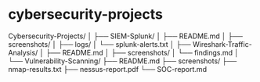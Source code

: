 # cybersecurity-projects
Cybersecurity-Projects/
│
├── SIEM-Splunk/
│   ├── README.md
│   ├── screenshots/
│   ├── logs/
│   └── splunk-alerts.txt
│
├── Wireshark-Traffic-Analysis/
│   ├── README.md
│   ├── screenshots/
│   └── findings.md
│
└── Vulnerability-Scanning/
    ├── README.md
    ├── screenshots/
    ├── nmap-results.txt
    ├── nessus-report.pdf
    └── SOC-report.md
